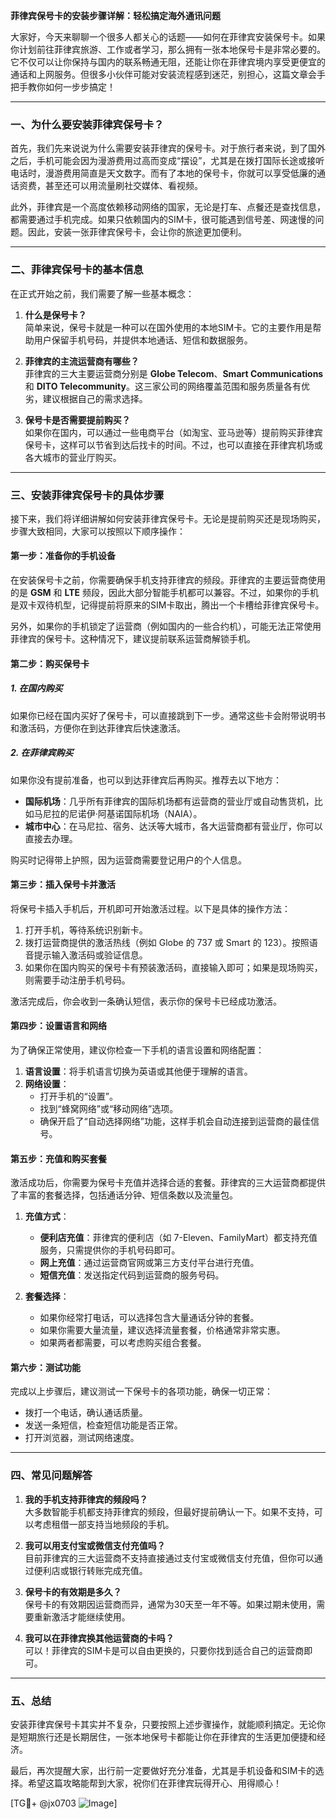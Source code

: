 **菲律宾保号卡的安装步骤详解：轻松搞定海外通讯问题**

大家好，今天来聊聊一个很多人都关心的话题——如何在菲律宾安装保号卡。如果你计划前往菲律宾旅游、工作或者学习，那么拥有一张本地保号卡是非常必要的。它不仅可以让你保持与国内的联系畅通无阻，还能让你在菲律宾境内享受更便宜的通话和上网服务。但很多小伙伴可能对安装流程感到迷茫，别担心，这篇文章会手把手教你如何一步步搞定！

---

### 一、为什么要安装菲律宾保号卡？

首先，我们先来说说为什么需要安装菲律宾的保号卡。对于旅行者来说，到了国外之后，手机可能会因为漫游费用过高而变成“摆设”，尤其是在拨打国际长途或接听电话时，漫游费用简直是天文数字。而有了本地的保号卡，你就可以享受低廉的通话资费，甚至还可以用流量刷社交媒体、看视频。

此外，菲律宾是一个高度依赖移动网络的国家，无论是打车、点餐还是查找信息，都需要通过手机完成。如果只依赖国内的SIM卡，很可能遇到信号差、网速慢的问题。因此，安装一张菲律宾保号卡，会让你的旅途更加便利。

---

### 二、菲律宾保号卡的基本信息

在正式开始之前，我们需要了解一些基本概念：

1. **什么是保号卡？**  
   简单来说，保号卡就是一种可以在国外使用的本地SIM卡。它的主要作用是帮助用户保留手机号码，并提供本地通话、短信和数据服务。

2. **菲律宾的主流运营商有哪些？**  
   菲律宾的三大主要运营商分别是 **Globe Telecom**、**Smart Communications** 和 **DITO Telecommunity**。这三家公司的网络覆盖范围和服务质量各有优劣，建议根据自己的需求选择。

3. **保号卡是否需要提前购买？**  
   如果你在国内，可以通过一些电商平台（如淘宝、亚马逊等）提前购买菲律宾保号卡，这样可以节省到达后找卡的时间。不过，也可以直接在菲律宾机场或各大城市的营业厅购买。

---

### 三、安装菲律宾保号卡的具体步骤

接下来，我们将详细讲解如何安装菲律宾保号卡。无论是提前购买还是现场购买，步骤大致相同，大家可以按照以下顺序操作：

#### 第一步：准备你的手机设备  
在安装保号卡之前，你需要确保手机支持菲律宾的频段。菲律宾的主要运营商使用的是 **GSM** 和 **LTE** 频段，因此大部分智能手机都可以兼容。不过，如果你的手机是双卡双待机型，记得提前将原来的SIM卡取出，腾出一个卡槽给菲律宾保号卡。

另外，如果你的手机锁定了运营商（例如国内的一些合约机），可能无法正常使用菲律宾的保号卡。这种情况下，建议提前联系运营商解锁手机。

#### 第二步：购买保号卡  
##### 1. 在国内购买  
如果你已经在国内买好了保号卡，可以直接跳到下一步。通常这些卡会附带说明书和激活码，方便你在到达菲律宾后快速激活。

##### 2. 在菲律宾购买  
如果你没有提前准备，也可以到达菲律宾后再购买。推荐去以下地方：
- **国际机场**：几乎所有菲律宾的国际机场都有运营商的营业厅或自动售货机，比如马尼拉的尼诺伊·阿基诺国际机场（NAIA）。
- **城市中心**：在马尼拉、宿务、达沃等大城市，各大运营商都有营业厅，你可以直接去办理。

购买时记得带上护照，因为运营商需要登记用户的个人信息。

#### 第三步：插入保号卡并激活  
将保号卡插入手机后，开机即可开始激活过程。以下是具体的操作方法：

1. 打开手机，等待系统识别新卡。
2. 拨打运营商提供的激活热线（例如 Globe 的 737 或 Smart 的 123）。按照语音提示输入激活码或验证信息。
3. 如果你在国内购买的保号卡有预装激活码，直接输入即可；如果是现场购买，则需要手动注册手机号码。

激活完成后，你会收到一条确认短信，表示你的保号卡已经成功激活。

#### 第四步：设置语言和网络  
为了确保正常使用，建议你检查一下手机的语言设置和网络配置：

1. **语言设置**：将手机语言切换为英语或其他便于理解的语言。
2. **网络设置**：
   - 打开手机的“设置”。
   - 找到“蜂窝网络”或“移动网络”选项。
   - 确保开启了“自动选择网络”功能，这样手机会自动连接到运营商的最佳信号。

#### 第五步：充值和购买套餐  
激活成功后，你需要为保号卡充值并选择合适的套餐。菲律宾的三大运营商都提供了丰富的套餐选择，包括通话分钟、短信条数以及流量包。

1. **充值方式**：
   - **便利店充值**：菲律宾的便利店（如 7-Eleven、FamilyMart）都支持充值服务，只需提供你的手机号码即可。
   - **网上充值**：通过运营商官网或第三方支付平台进行充值。
   - **短信充值**：发送指定代码到运营商的服务号码。

2. **套餐选择**：
   - 如果你经常打电话，可以选择包含大量通话分钟的套餐。
   - 如果你需要大量流量，建议选择流量套餐，价格通常非常实惠。
   - 如果两者都需要，可以考虑购买组合套餐。

#### 第六步：测试功能  
完成以上步骤后，建议测试一下保号卡的各项功能，确保一切正常：
- 拨打一个电话，确认通话质量。
- 发送一条短信，检查短信功能是否正常。
- 打开浏览器，测试网络速度。

---

### 四、常见问题解答

1. **我的手机支持菲律宾的频段吗？**  
   大多数智能手机都支持菲律宾的频段，但最好提前确认一下。如果不支持，可以考虑租借一部支持当地频段的手机。

2. **我可以用支付宝或微信支付充值吗？**  
   目前菲律宾的三大运营商不支持直接通过支付宝或微信支付充值，但你可以通过便利店或银行转账完成充值。

3. **保号卡的有效期是多久？**  
   保号卡的有效期因运营商而异，通常为30天至一年不等。如果过期未使用，需要重新激活才能继续使用。

4. **我可以在菲律宾换其他运营商的卡吗？**  
   可以！菲律宾的SIM卡是可以自由更换的，只要你找到适合自己的运营商即可。

---

### 五、总结

安装菲律宾保号卡其实并不复杂，只要按照上述步骤操作，就能顺利搞定。无论你是短期旅行还是长期居住，一张本地保号卡都能让你在菲律宾的生活更加便捷和经济。

最后，再次提醒大家，出行前一定要做好充分准备，尤其是手机设备和SIM卡的选择。希望这篇攻略能帮到大家，祝你们在菲律宾玩得开心、用得顺心！

[TG💪+ @jx0703 ![Image](https://github.com/user-attachments/assets/dbca1d08-cadb-493c-b0ec-ad6f7a83f270)]